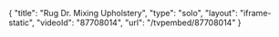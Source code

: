 {
    "title": "Rug Dr. Mixing Upholstery",
    "type": "solo",
    "layout": "iframe-static",
    "videoId": "87708014",
    "url": "\/tvpembed\/87708014"
}